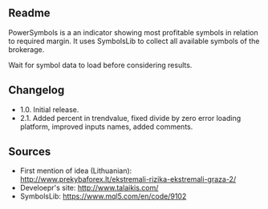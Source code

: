 ## Readme

PowerSymbols is a an indicator showing most profitable symbols in relation to required margin. It uses SymbolsLib to collect all available symbols of the brokerage.

Wait for symbol data to load before considering results.

## Changelog

- 1.0. Initial release.
- 2.1. Added percent in trendvalue, fixed divide by zero error loading platform, improved inputs names, added comments.

## Sources

- First mention of idea (Lithuanian): http://www.prekybaforex.lt/ekstremali-rizika-ekstremali-graza-2/
- Develoepr's site: http://www.talaikis.com/
- SymbolsLib: https://www.mql5.com/en/code/9102

